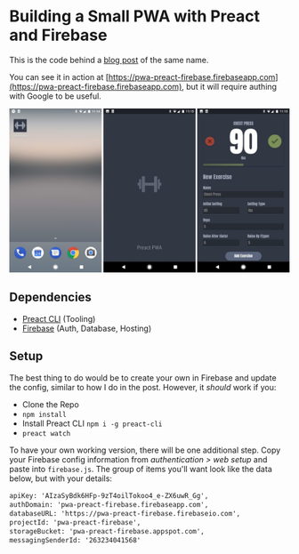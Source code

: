 # Building a Small PWA with Preact and Firebase
This is the code behind a [blog post](https://dandenney.com/posts/front-end-dev/building-a-small-pwa-with-react-and-firebase) of the same name.

You can see it in action at [https://pwa-preact-firebase.firebaseapp.com](https://pwa-preact-firebase.firebaseapp.com), but it will require authing with Google to be useful. 

![Screenshot of 3 app screens](screenshot.png "Icon, Loading, App")

## Dependencies
- [Preact CLI](https://github.com/developit/preact-cli) (Tooling)
- [Firebase](https://firebase.google.com) (Auth, Database, Hosting)

## Setup
The best thing to do would be to create your own in Firebase and update the config, similar to how I do in the post. However, it *should* work if you:
- Clone the Repo
- `npm install`
- Install Preact CLI `npm i -g preact-cli`
- `preact watch`

To have your own working version, there will be one additional step. Copy your Firebase config information from _authentication > web setup_ and paste into `firebase.js`. The group of items you'll want look like the data below, but with your details: 
```
apiKey: 'AIzaSyBdk6HFp-9zT4oilTokoo4_e-ZX6uwR_Gg',
authDomain: 'pwa-preact-firebase.firebaseapp.com',
databaseURL: 'https://pwa-preact-firebase.firebaseio.com',
projectId: 'pwa-preact-firebase',
storageBucket: 'pwa-preact-firebase.appspot.com',
messagingSenderId: '263234041568'
```